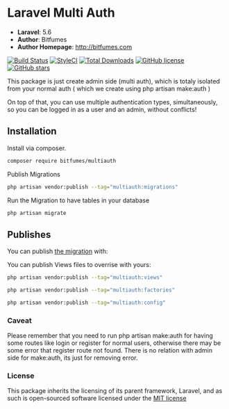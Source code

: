 # Laravel Multi Auth

-   **Laravel**: 5.6
-   **Author**: Bitfumes
-   **Author Homepage**: http://bitfumes.com

[![Build Status](https://travis-ci.org/s-sarthak/laravel-multiauth.svg?branch=master)](https://travis-ci.org/s-sarthak/laravel-multiauth)
[![StyleCI](https://github.styleci.io/repos/143331251/shield?branch=master)](https://github.styleci.io/repos/143331251)
[![Total Downloads](https://poser.pugx.org/bitfumes/laravel-multiauth/downloads)](https://packagist.org/packages/bitfumes/laravel-multiauth)
[![GitHub license](https://img.shields.io/github/license/s-sarthak/laravel-multiauth.svg)](https://github.com/s-sarthak/laravel-multiauth/blob/master/LICENSE.md)
[![GitHub stars](https://img.shields.io/github/stars/s-sarthak/laravel-multiauth.svg)](https://github.com/s-sarthak/laravel-multiauth/stargazers)

This package is just create admin side (multi auth), which is totaly isolated from your normal auth ( which we create using php artisan make:auth )

On top of that, you can use multiple authentication types, simultaneously, so you can be logged
in as a user and an admin, without conflicts!

## Installation

Install via composer.

```bash
composer require bitfumes/multiauth
```

Publish Migrations
```bash
php artisan vendor:publish --tag="multiauth:migrations"
```

Run the Migration to have tables in your database
```bash
php artisan migrate
```

## Publishes
You can publish [the migration](https://github.com/s-sarthak/laravel-multiauth/database/migrations/create_permission_tables.php) with:



You can publish Views files to overrise with yours:

```bash
php artisan vendor:publish --tag="multiauth:views"
```

```bash
php artisan vendor:publish --tag="multiauth:factories"
```

```bash
php artisan vendor:publish --tag="multiauth:config"
```

### Caveat
Please remember that you need to run php artisan make:auth for having some routes like login or register for normal users, otherwise there may be some error that register route not found.
There is no relation with admin side for make:auth, its just for removing error.

### License

This package inherits the licensing of its parent framework, Laravel, and as such is open-sourced
software licensed under the [MIT license](http://opensource.org/licenses/MIT)
